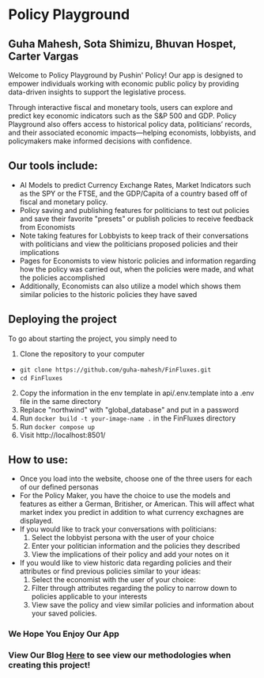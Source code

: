 # Policy Playground
## Guha Mahesh, Sota Shimizu, Bhuvan Hospet, Carter Vargas

Welcome to Policy Playground by Pushin' Policy! Our app is designed to empower individuals working with economic public policy by providing data-driven insights to support the legislative process.

Through interactive fiscal and monetary tools, users can explore and predict key economic indicators such as the S&P 500 and GDP. Policy Playground also offers access to historical policy data, politicians’ records, and their associated economic impacts—helping economists, lobbyists, and policymakers make informed decisions with confidence.


## Our tools include:

- AI Models to predict Currency Exchange Rates, Market Indicators such as the SPY or the FTSE, and the GDP/Capita of a country based off of fiscal and monetary policy.
- Policy saving and publishing features for politicians to test out policies and save their favorite "presets" or publish policies to receive feedback from Economists
- Note taking features for Lobbyists to keep track of their conversations with politicians and view the politicians proposed policies and their implications
- Pages for Economists to view historic policies and information regarding how the policy was carried out, when the policies were made, and what the policies accomplished
- Additionally, Economists can also utilize a model which shows them similar policies to the historic policies they have saved

## Deploying the project
To go about starting the project, you simply need to 
1. Clone the repository to your computer
  - `git clone https://github.com/guha-mahesh/FinFluxes.git`
  - `cd FinFluxes`
2. Copy the information in the env template in api/.env.template into a .env file in the same directory
3. Replace "northwind" with "global_database" and put in a password
4. Run `docker build -t your-image-name .` in the FinFluxes directory
5. Run `docker compose up `
6. Visit http://localhost:8501/



## How to use:
- Once you load into the website, choose one of the three users for each of our defined personas
- For the Policy Maker, you have the choice to use the models and features as either a German, Britisher, or American. This will affect what market index you predict in addition to what currency exchagnes are displayed.
- If you would like to track your conversations with politicians:
  1. Select the lobbyist persona with the user of your choice
  2. Enter your politician information and the policies they described
  3. View the implications of their policy and add your notes on it
- If you would like to view historic data regarding policies and their attributes or find previous policies similar to your ideas:
  1. Select the economist with the user of your choice:
  2. Filter through attributes regarding the policy to narrow down to policies applicable to your interests
  3. View save the policy and view similar policies and information about your saved policies.


### We Hope You Enjoy Our App
### View Our Blog [Here](https://bhuvanh66.github.io/Bhuvan-Carter-Guha-Sota_DOC/) to see view our methodologies when creating this project!


